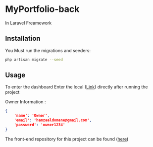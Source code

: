 # MyPortfolio-back
In Laravel Freamework

## Installation

You Must run the migrations and seeders:
```bash
php artisan migrate --seed
```

## Usage

To enter the dashboard
Enter the local ([Link](http://127.0.0.1:8000)) directly after running the project


Owner Information :
```json
{
    'name': 'Owner',
    'email': 'hamzaaldomane@gmail.com',
    'password': 'owner1234'
}
```
The front-end repository for this project can be found ([here](https://github.com/Ahmad-mh1999/portfolio-frontend-task.git))
